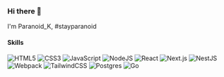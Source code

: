 ### Hi there 👋

I'm Paranoid_K, #stayparanoid

#### Skills

<div>
  <img src="https://img.shields.io/badge/html5-%23E34F26.svg?&style=for-the-badge&logo=html5&logoColor=white" alt="HTML5" />
  <img src="https://img.shields.io/badge/css3-%231572B6.svg?&style=for-the-badge&logo=css3&logoColor=white" alt="CSS3" />
  <img src="https://img.shields.io/badge/javascript-%23323330.svg?&style=for-the-badge&logo=javascript&logoColor=%23F7DF1E" alt="JavaScript" />
  <img src="https://img.shields.io/badge/node.js-%2343853D.svg?&style=for-the-badge&logo=node.js&logoColor=white" alt="NodeJS" />
  <img src="https://img.shields.io/badge/react-%2320232a.svg?&style=for-the-badge&logo=react&logoColor=%2361DAFB" alt="React" />
  <img src="https://img.shields.io/badge/next.js-%23000000.svg?logo=next.js&logoColor=white&style=for-the-badge" alt="Next.js" />
  <img src="https://img.shields.io/badge/nestjs-%23e0234e.svg?logo=nestjs&logoColor=white&style=for-the-badge" alt="NestJS" />
  <img src="https://img.shields.io/badge/webpack-%231e72b3.svg?logo=webpack&logoColor=white&style=for-the-badge" alt="Webpack" />
  <img src="https://img.shields.io/badge/tailwindcss-%2338b2ac.svg?logo=tailwind-css&logoColor=white&style=for-the-badge" alt="TailwindCSS" />
  <img src="https://img.shields.io/badge/postgres-%23336791.svg?logo=postgresql&logoColor=white&style=for-the-badge" alt="Postgres" />
  <img src="https://img.shields.io/badge/go-%2300add8.svg?logo=go&logoColor=white&style=for-the-badge" alt="Go" />
</div>
